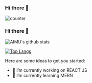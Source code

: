 ### Hi there 👋

<!--
**AIMU-OFFICIALS/AIMU-OFFICIALS** is a ✨ _special_ ✨ repository because its `README.md` (this file) appears on your GitHub profile.-->

![counter](https://enuyd1d4010nvkd.m.pipedream.net)

### Hi there 👋

<!-- ** is a ✨ _special_ ✨ repository because its `README.md` (this file) appears on your GitHub profile. -->
![AIMU's github stats](https://github-readme-stats.vercel.app/api?username=Atul1409&show_icons=true&theme=radical)

[![Top Langs](https://github-readme-stats.vercel.app/api/top-langs/?username=AIMU-OFFICIALS)](https://github.com/AIMU-OFFICIALS/github-readme-stats)


Here are some ideas to get you started:

- 🔭 I’m currently working on REACT JS
- 🌱 I’m currently learning MERN 

